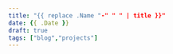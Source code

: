 ```yaml
---
title: "{{ replace .Name "-" " " | title }}"
date: {{ .Date }}
draft: true
tags: ["blog","projects"]
---
```


